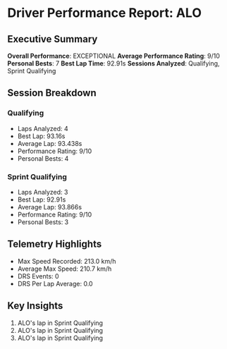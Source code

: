# Driver Performance Report: ALO
## Executive Summary
**Overall Performance**: EXCEPTIONAL
**Average Performance Rating**: 9/10
**Personal Bests**: 7
**Best Lap Time**: 92.91s
**Sessions Analyzed**: Qualifying, Sprint Qualifying

## Session Breakdown
### Qualifying
- Laps Analyzed: 4
- Best Lap: 93.16s
- Average Lap: 93.438s
- Performance Rating: 9/10
- Personal Bests: 4

### Sprint Qualifying
- Laps Analyzed: 3
- Best Lap: 92.91s
- Average Lap: 93.866s
- Performance Rating: 9/10
- Personal Bests: 3

## Telemetry Highlights
- Max Speed Recorded: 213.0 km/h
- Average Max Speed: 210.7 km/h
- DRS Events: 0
- DRS Per Lap Average: 0.0

## Key Insights
1. ALO's lap in Sprint Qualifying
2. ALO's lap in Sprint Qualifying
3. ALO's lap in Sprint Qualifying
